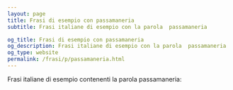 ```yaml
---
layout: page
title: Frasi di esempio con passamaneria 
subtitle: Frasi italiane di esempio con la parola  passamaneria

og_title: Frasi di esempio con passamaneria 
og_description: Frasi italiane di esempio con la parola  passamaneria
og_type: website
permalink: /frasi/p/passamaneria.html
---
```


Frasi italiane di esempio contenenti la parola passamaneria:


